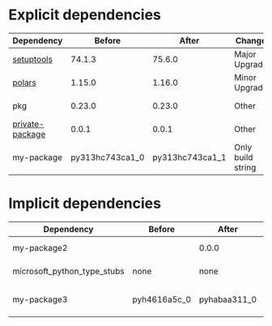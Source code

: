 # Explicit dependencies

|Dependency|Before|After|Change|Explicit|Environments|
|-|-|-|-|-|-|
|[setuptools](https://pypi.org/project/setuptools)|74.1.3|75.6.0|Major Upgrade|true|*all envs* on osx-arm64|
|[polars](https://prefix.dev/channels/conda-forge/packages/polars)|1.15.0|1.16.0|Minor Upgrade|true|*all envs* on osx-arm64|
|pkg|0.23.0|0.23.0|Other|true|*all envs* on linux-64|
|[private-package](https://prefix.dev/channels/setup-pixi-test/packages/private-package)|0.0.1|0.0.1|Other|true|*all envs* on osx-arm64|
|my-package|py313hc743ca1_0|py313hc743ca1_1|Only build string|true|*all envs* on osx-arm64|

# Implicit dependencies

|Dependency|Before|After|Change|Explicit|Environments|
|-|-|-|-|-|-|
|my-package2||0.0.0|Added|false|*all envs* on osx-arm64|
|microsoft_python_type_stubs|none|none|Other|false|*all envs* on linux-64|
|my-package3|pyh4616a5c_0|pyhabaa311_0|Only build string|false|*all envs* on osx-arm64|

[^1]: **Bold** means explicit dependency.
[^2]: Dependency got downgraded.
